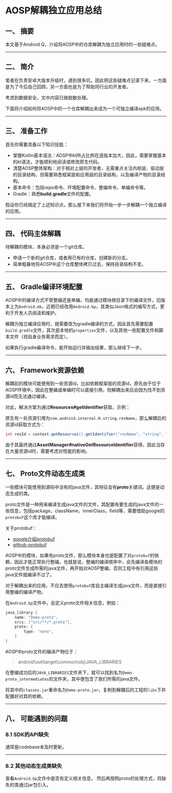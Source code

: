 # AOSP解耦独立应用总结

## 一、 摘要

本文基于Android Q，介绍将AOSP中的仓库解耦为独立应用时的一些疑难点。

---
## 二、 简介

笔者在负责安卓大版本升级时，遇到很多坑，因此把这些疑难点记录下来，一方面是为了今后自己回顾，另一方面也是为了帮助同行业的开发者。

考虑到数据安全，文中内容已做脱敏处理。

下面将介绍如何将AOSP中的一个仓库解耦出来成为一个可独立编译apk的应用。

---
## 三、 准备工作

首先你需要具备以下知识技能：
- 掌握Kotlin基本语法：AOSP中kt所占比例在逐版本加大，因此，需要掌握基本的kt语法，才能顺利地阅读或修改原生代码。
- 清楚AOSP整体架构：对于相对上层的开发者，无需重点关注内核层、驱动层的目录结构，但需要熟悉框架层和应用层的目录结构，以及编译产物的目录结构。
- 基本命令：包括repo命令、环境配置命令、整编命令、单编命令等。
- Gradle：熟悉**build.gradle**文件的配置。

假设你已经搞定了上述知识点，那么接下来我们将开始一步一步解耦一个独立编译的应用。

---
## 四、 代码主体解耦

待解耦的模块，本身必须是一个git仓库。

- 申请一个新的git仓库，或者用已有的仓库，创建新的分支。
- 简单粗暴地将AOSP中这个仓库整体拷贝过去，保持目录结构不变。

---
## 五、 Gradle编译环境配置

AOSP中的编译方式不管整编还是单编，均是通过模块根目录下的编译文件，旧版本上为```Android.mk```，近期已经改用```Android.bp```，其类似Json格式的编写方式，更利于开发人员阅读和维护。

解耦为独立编译应用时，就需要改为gradle编译的方式，因此首先需要配置```build.gradle```文件，其次是本地的```properties```文件，以及其他一些配置文件和脚本文件（视自身业务需求而定）。

如果执行gradle编译命令，能开始运行并输出结果，那么继续下一步。

---
## 六、 Framework资源依赖

解耦前的模块可能使用到一些资源id，比如依赖框架层的资源id，原先由于位于AOSP环境中，因此在整编或单编时可以直接引用，但解耦出来后会因为找不到资源id而无法通过编译。

对此，解决方案为通过**Resources#getIdentifier**获取，示例：

原生有一处资源引用为`com.android.internal.R.string.resName`，那么解耦后的资源id获取方式为：

```java
int resId = context.getResources().getIdentifier("resName", "string", "android");
```

由于其最终通过**AssetManager#nativeGetResourceIdentifier**获得，因此当存在大量资源id时，需要考虑对性能的影响。

---
## 七、 Proto文件动态生成类

一些模块可能使用到源码中没有的java文件，其特征会有**proto**关键词。这便是动态生成的类。

proto文件是一种用来编译生成java文件的文件，其配置有要生成的java文件的一些信息，包括package，className，innerClass，field等，需要借助google的`protobuf`这个库才能编译。

关于protobuf：

- [google介绍protobuf](https://developers.google.com/protocol-buffers/docs/overview)
- [github-protobuf](https://github.com/protocolbuffers/protobuf)

AOSP中的模块，如果有proto文件，那么模块本身也是配置了对`protobuf`的依赖，因此才能正常执行整编。也就是说，整编的编译顺序中，会先编译各模块的proto文件生成所需的java文件，再开始对AOSP整编，否则工程中有引用这些java文件就编译不过了。

对于解耦出来的应用，不应去使用`protobuf`库自主编译生成java文件，而是直接引用整编的编译产物。

在`Android.bp`文件中，会定义proto文件相关信息，例如：
```java
java_library {
    name: "Demo-proto",
    srcs: ["src/**/*.proto"],
    proto: {
        type: "nano",
    }
}
```

AOSP中proto文件的编译产物位于：
> android\out\target\common\obj\JAVA_LIBRARIES

在整编成功后的`JAVA_LIBRARIES`文件夹下，就可以找到名为`Demo-proto_intermediates`的文件夹，其中便包含了我们所需的java文件。

将其中的`classes.jar`重命名为`Demo-proto.jar`，复制到解耦后的工程的`libs`下并配置好对其的依赖。

---
## 八、 可能遇到的问题

### 8.1 SDK的API缺失

通常是codebase未及时更新。

---
### 8.2 其他动态生成类缺失

查看`Android.bp`文件中是否有定义相关信息， 然后再按照proto的处理方式，将缺失的类通过jar包引入。


